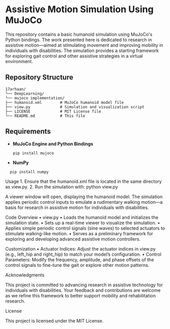 # Assistive Motion Simulation Using MuJoCo

This repository contains a basic humanoid simulation using MuJoCo's Python bindings. The work presented here is dedicated to research in assistive motion—aimed at stimulating movement and improving mobility in individuals with disabilities. The simulation provides a starting framework for exploring gait control and other assistive strategies in a virtual environment.

## Repository Structure
  ```
17arhaan/
└── DeepLearning/
└── mujoco implementation/
├── humanoid.xml        # MuJoCo humanoid model file
├── view.py             # Simulation and visualization script
├── LICENSE             # MIT License file
└── README.md           # This file
  ```

## Requirements
- **MuJoCo Engine and Python Bindings**  
  ```
  pip install mujoco
  ```
-	**NumPy**
  ```
	pip install numpy
  ```
Usage
	1.	Ensure that the humanoid.xml file is located in the same directory as view.py.
	2.	Run the simulation with:
python view.py


A viewer window will open, displaying the humanoid model. The simulation applies periodic control inputs to emulate a rudimentary walking motion—a basis for research in assistive motion for individuals with disabilities.

Code Overview
	•	view.py
	•	Loads the humanoid model and initializes the simulation state.
	•	Sets up a real-time viewer to visualize the simulation.
	•	Applies simple periodic control signals (sine waves) to selected actuators to stimulate walking-like motion.
	•	Serves as a preliminary framework for exploring and developing advanced assistive motion controllers.

Customization
	•	Actuator Indices:
Adjust the actuator indices in view.py (e.g., left_hip and right_hip) to match your model’s configuration.
	•	Control Parameters:
Modify the frequency, amplitude, and phase offsets of the control signals to fine-tune the gait or explore other motion patterns.

Acknowledgments

This project is committed to advancing research in assistive technology for individuals with disabilities. Your feedback and contributions are welcome as we refine this framework to better support mobility and rehabilitation research.

License

This project is licensed under the MIT License.
